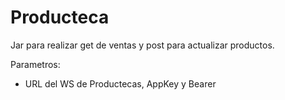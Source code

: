 # Producteca

Jar para realizar get de ventas y post para actualizar productos.

Parametros:
* URL del WS de Productecas, AppKey y Bearer
